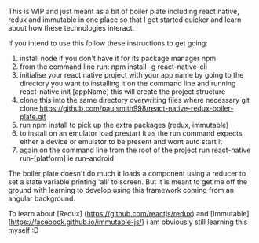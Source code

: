 This is WIP and just meant as a bit of boiler plate including react native, redux and 
immutable in one place so that I get started quicker and learn about how these 
technologies interact.

If you intend to use this follow these instructions to get going:

1. install node if you don't have it for its package manager npm
2. from the command line run: npm install -g react-native-cli
3. initialise your react native project with your app name by going to the directory 
    you want to installing it on the command line and running
    react-native init [appName]
    this will create the project structure
4. clone this into the same directory overwriting files where necessary
    git clone https://github.com/paulsmith998/react-native-redux-boiler-plate.git
5. run npm install to pick up the extra packages (redux, immutable)
6. to install on an emulator load prestart it as the run command expects either a device
    or emulator to be present and wont auto start it
7. again on the command line from the root of the project run 
    react-native run-[platform] ie run-android

The boiler plate doesn't do much it loads a component using a reducer to set a state variable
printing 'all' to screen. But it is meant to get me off the ground with learning to develop 
using this framework coming from an angular background.

To learn about [Redux] (https://github.com/reactjs/redux) and [Immutable] (https://facebook.github.io/immutable-js/) 
i am obviously still learning this myself :D